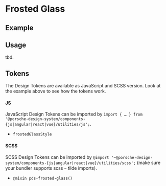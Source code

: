 # Frosted Glass

<TableOfContents></TableOfContents>

## Example

<Playground :frameworkMarkup="codeExample">
</Playground>

## Usage

tbd.

## Tokens

The Design Tokens are available as JavaScript and SCSS version. Look at the example above to see how the tokens work.

#### JS

JavaScript Design Tokens can be imported by
`import { … } from '@porsche-design-system/components-{js|angular|react|vue}/utilities/js';`.

- `frostedGlassStyle`

#### SCSS

SCSS Design Tokens can be imported by
`@import '~@porsche-design-system/components-{js|angular|react|vue}/utilities/scss';` (make sure your bundler supports
scss `~` tilde imports).

- `@mixin pds-frosted-glass()`

<script lang="ts">
import Vue from 'vue';
import Component from 'vue-class-component';
import { getDesignTokensFrostedGlassCodeSamples } from '@porsche-design-system/shared';

@Component({
  components: {},
})
export default class Code extends Vue {
  codeExample = getDesignTokensFrostedGlassCodeSamples();
}
</script>
